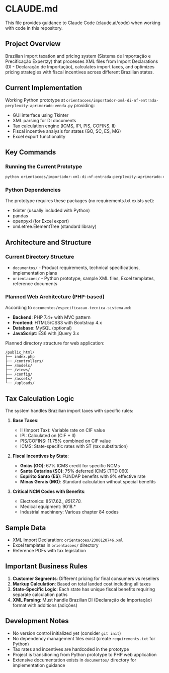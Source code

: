 # CLAUDE.md

This file provides guidance to Claude Code (claude.ai/code) when working with code in this repository.

## Project Overview

Brazilian import taxation and pricing system (Sistema de Importação e Precificação Expertzy) that processes XML files from Import Declarations (DI - Declaração de Importação), calculates import taxes, and optimizes pricing strategies with fiscal incentives across different Brazilian states.

## Current Implementation

Working Python prototype at `orientacoes/importador-xml-di-nf-entrada-perplexity-aprimorado-venda.py` providing:
- GUI interface using Tkinter
- XML parsing for DI documents
- Tax calculation engine (ICMS, IPI, PIS, COFINS, II)
- Fiscal incentive analysis for states (GO, SC, ES, MG)
- Excel export functionality

## Key Commands

### Running the Current Prototype
```bash
python orientacoes/importador-xml-di-nf-entrada-perplexity-aprimorado-venda.py
```

### Python Dependencies
The prototype requires these packages (no requirements.txt exists yet):
- tkinter (usually included with Python)
- pandas
- openpyxl (for Excel export)
- xml.etree.ElementTree (standard library)

## Architecture and Structure

### Current Directory Structure
- `documentos/` - Product requirements, technical specifications, implementation plans
- `orientacoes/` - Python prototype, sample XML files, Excel templates, reference documents

### Planned Web Architecture (PHP-based)
According to `documentos/especificacao-tecnica-sistema.md`:
- **Backend**: PHP 7.4+ with MVC pattern
- **Frontend**: HTML5/CSS3 with Bootstrap 4.x
- **Database**: MySQL (optional)
- **JavaScript**: ES6 with jQuery 3.x

Planned directory structure for web application:
```
/public_html/
├── index.php
├── /controllers/
├── /models/
├── /views/
├── /config/
├── /assets/
└── /uploads/
```

## Tax Calculation Logic

The system handles Brazilian import taxes with specific rules:

1. **Base Taxes**:
   - II (Import Tax): Variable rate on CIF value
   - IPI: Calculated on (CIF + II)
   - PIS/COFINS: 11.75% combined on CIF value
   - ICMS: State-specific rates with ST (tax substitution)

2. **Fiscal Incentives by State**:
   - **Goiás (GO)**: 67% ICMS credit for specific NCMs
   - **Santa Catarina (SC)**: 75% deferred ICMS (TTD 060)
   - **Espírito Santo (ES)**: FUNDAP benefits with 9% effective rate
   - **Minas Gerais (MG)**: Standard calculation without special benefits

3. **Critical NCM Codes with Benefits**:
   - Electronics: 8517.62.*, 8517.70.*
   - Medical equipment: 9018.*
   - Industrial machinery: Various chapter 84 codes

## Sample Data

- XML Import Declaration: `orientacoes/2300120746.xml`
- Excel templates in `orientacoes/` directory
- Reference PDFs with tax legislation

## Important Business Rules

1. **Customer Segments**: Different pricing for final consumers vs resellers
2. **Markup Calculation**: Based on total landed cost including all taxes
3. **State-Specific Logic**: Each state has unique fiscal benefits requiring separate calculation paths
4. **XML Parsing**: Must handle Brazilian DI (Declaração de Importação) format with additions (adições)

## Development Notes

- No version control initialized yet (consider `git init`)
- No dependency management files exist (create `requirements.txt` for Python)
- Tax rates and incentives are hardcoded in the prototype
- Project is transitioning from Python prototype to PHP web application
- Extensive documentation exists in `documentos/` directory for implementation guidance